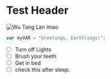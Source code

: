# Test Header
![Wu Tang Lan lmao](https://github.com/user-attachments/assets/f1c43ccc-370e-49de-b36e-e0119e57ab3b)
``` javascript
var myVAR = "Greetings, Earthlings!";
```


- [ ] Turn off Lights
- [ ] Brush your teeth
- [ ] Get in bed
- [ ] check this after sleep.
